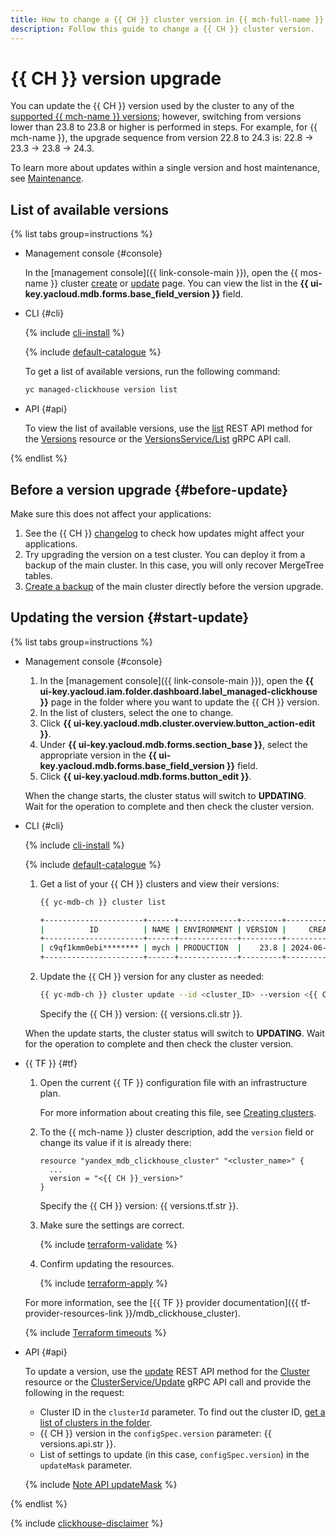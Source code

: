 ```yaml
---
title: How to change a {{ CH }} cluster version in {{ mch-full-name }}
description: Follow this guide to change a {{ CH }} cluster version.
---
```


# {{ CH }} version upgrade

You can update the {{ CH }} version used by the cluster to any of the [supported {{ mch-name }} versions](../concepts/update-policy.md#versioning-policy); however, switching from versions lower than 23.8 to 23.8 or higher is performed in steps. For example, for {{ mch-name }}, the upgrade sequence from version 22.8 to 24.3 is: 22.8 → 23.3 → 23.8 → 24.3.

To learn more about updates within a single version and host maintenance, see [Maintenance](../concepts/maintenance.md).

## List of available versions

{% list tabs group=instructions %}

- Management console {#console}

    In the [management console]({{ link-console-main }}), open the {{ mos-name }} cluster [create](cluster-create.md) or [update](update.md) page. You can view the list in the **{{ ui-key.yacloud.mdb.forms.base_field_version }}** field.

- CLI {#cli}

    {% include [cli-install](../../_includes/cli-install.md) %}

    {% include [default-catalogue](../../_includes/default-catalogue.md) %}

    To get a list of available versions, run the following command:

    ```bash
    yc managed-clickhouse version list
    ```

- API {#api}

    To view the list of available versions, use the [list](../api-ref/Versions/list.md) REST API method for the [Versions](../api-ref/Versions/index.md) resource or the [VersionsService/List](../api-ref/grpc/Versions/list.md) gRPC API call.

{% endlist %}

## Before a version upgrade {#before-update}

Make sure this does not affect your applications:

1. See the {{ CH }} [changelog](https://clickhouse.com/docs/category/changelog) to check how updates might affect your applications.
1. Try upgrading the version on a test cluster. You can deploy it from a backup of the main cluster. In this case, you will only recover MergeTree tables.
1. [Create a backup](cluster-backups.md) of the main cluster directly before the version upgrade.

## Updating the version {#start-update}

{% list tabs group=instructions %}

- Management console {#console}

    1. In the [management console]({{ link-console-main }}), open the **{{ ui-key.yacloud.iam.folder.dashboard.label_managed-clickhouse }}** page in the folder where you want to update the {{ CH }} version.
    1. In the list of clusters, select the one to change.
    1. Click **{{ ui-key.yacloud.mdb.cluster.overview.button_action-edit }}**.
    1. Under **{{ ui-key.yacloud.mdb.forms.section_base }}**, select the appropriate version in the **{{ ui-key.yacloud.mdb.forms.base_field_version }}** field.
    1. Click **{{ ui-key.yacloud.mdb.forms.button_edit }}**.

    When the change starts, the cluster status will switch to **UPDATING**. Wait for the operation to complete and then check the cluster version.

- CLI {#cli}

    {% include [cli-install](../../_includes/cli-install.md) %}

    {% include [default-catalogue](../../_includes/default-catalogue.md) %}

    1. Get a list of your {{ CH }} clusters and view their versions:

        ```bash
        {{ yc-mdb-ch }} cluster list

        +----------------------+------+-------------+---------+---------------------+--------+---------+
        |          ID          | NAME | ENVIRONMENT | VERSION |     CREATED AT      | HEALTH | STATUS  |
        +----------------------+------+-------------+---------+---------------------+--------+---------+
        | c9qf1kmm0ebi******** | mych | PRODUCTION  |    23.8 | 2024-06-06 10:23:22 | ALIVE  | RUNNING |
        +----------------------+------+-------------+---------+---------------------+--------+---------+
        ```

    1. Update the {{ CH }} version for any cluster as needed:

        ```bash
        {{ yc-mdb-ch }} cluster update --id <cluster_ID> --version <{{ CH }}_version>
        ```

        Specify the {{ CH }} version: {{ versions.cli.str }}.

    When the update starts, the cluster status will switch to **UPDATING**. Wait for the operation to complete and then check the cluster version.

- {{ TF }} {#tf}

    1. Open the current {{ TF }} configuration file with an infrastructure plan.

        For more information about creating this file, see [Creating clusters](cluster-create.md).

    1. To the {{ mch-name }} cluster description, add the `version` field or change its value if it is already there:

        ```hcl
        resource "yandex_mdb_clickhouse_cluster" "<cluster_name>" {
          ...
          version = "<{{ CH }}_version>"
        }
        ```

        Specify the {{ CH }} version: {{ versions.tf.str }}.

    1. Make sure the settings are correct.

        {% include [terraform-validate](../../_includes/mdb/terraform/validate.md) %}

    1. Confirm updating the resources.

        {% include [terraform-apply](../../_includes/mdb/terraform/apply.md) %}

    For more information, see the [{{ TF }} provider documentation]({{ tf-provider-resources-link }}/mdb_clickhouse_cluster).

    {% include [Terraform timeouts](../../_includes/mdb/mch/terraform/timeouts.md) %}

- API {#api}

    To update a version, use the [update](../api-ref/Cluster/update.md) REST API method for the [Cluster](../api-ref/Cluster/index.md) resource or the [ClusterService/Update](../api-ref/grpc/Cluster/update.md) gRPC API call and provide the following in the request:

    * Cluster ID in the `clusterId` parameter. To find out the cluster ID, [get a list of clusters in the folder](./cluster-list.md#list-clusters).
    * {{ CH }} version in the `configSpec.version` parameter: {{ versions.api.str }}.
    * List of settings to update (in this case, `configSpec.version`) in the `updateMask` parameter.

    {% include [Note API updateMask](../../_includes/note-api-updatemask.md) %}

{% endlist %}

{% include [clickhouse-disclaimer](../../_includes/clickhouse-disclaimer.md) %}
